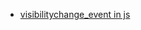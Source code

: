- [visibilitychange_event in js](https://developer.mozilla.org/en-US/docs/Web/API/Document/visibilitychange_event)
